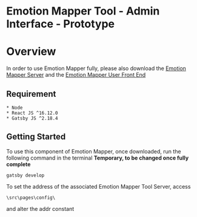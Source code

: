 <h1>
  Emotion Mapper Tool - Admin Interface - Prototype
</h1>

# Overview
In order to use Emotion Mapper fully, please also download the [Emotion Mapper Server](https://github.com/EdgarBodiaj/EMT-Storage) and the [Emotion Mapper User Front End](https://github.com/EdgarBodiaj/EMT-Interface-User)

## Requirement
```
* Node
* React JS ^16.12.0
* Gatsby JS ^2.18.4
```
## Getting Started

To use this component of Emotion Mapper, once downloaded, run the following command in the terminal
**Temporary, to be changed once fully complete**
```
gatsby develop
```

To set the address of the associated Emotion Mapper Tool Server, access 
```
\src\pages\config\ 
```
and alter the addr constant
